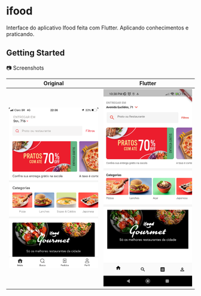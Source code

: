 # ifood

Interface do aplicativo Ifood feita com Flutter.
Aplicando conhecimentos e praticando.

## Getting Started

📷 Screenshots

| Original| Flutter|
| --------|--------|
|<img src="imagem_ifood/original.png" width="320">|<img src="imagem_ifood/flutter.png" width="320">|

